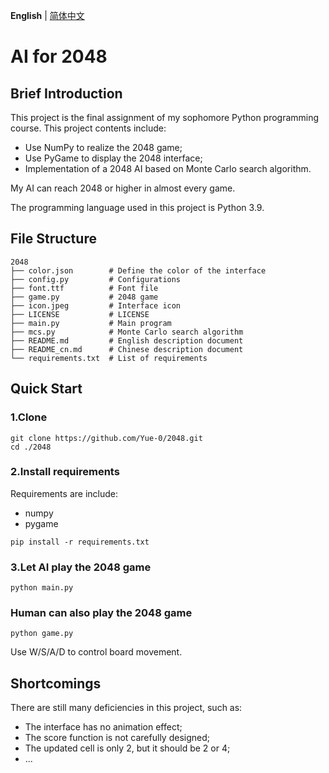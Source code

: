__English__ | [简体中文](README_cn.md)

# AI for 2048

## Brief Introduction

This project is the final assignment of my sophomore Python programming course.
This project contents include:

* Use NumPy to realize the 2048 game;
* Use PyGame to display the 2048 interface;
* Implementation of a 2048 AI based on Monte Carlo search algorithm.

My AI can reach 2048 or higher in almost every game.

The programming language used in this project is Python 3.9.

## File Structure

```
2048
├── color.json        # Define the color of the interface
├── config.py         # Configurations
├── font.ttf          # Font file
├── game.py           # 2048 game
├── icon.jpeg         # Interface icon
├── LICENSE           # LICENSE
├── main.py           # Main program
├── mcs.py            # Monte Carlo search algorithm
├── README.md         # English description document
├── README_cn.md      # Chinese description document
└── requirements.txt  # List of requirements
```

## Quick Start

### 1.Clone

```shell
git clone https://github.com/Yue-0/2048.git
cd ./2048
```

### 2.Install requirements

Requirements are include:
* numpy
* pygame

```shell
pip install -r requirements.txt
```

### 3.Let AI play the 2048 game

```shell
python main.py
```

### Human can also play the 2048 game

```shell
python game.py
```

Use W/S/A/D to control board movement.

## Shortcomings

There are still many deficiencies in this project, such as:

* The interface has no animation effect;
* The score function is not carefully designed;
* The updated cell is only 2, but it should be 2 or 4;
* ...
